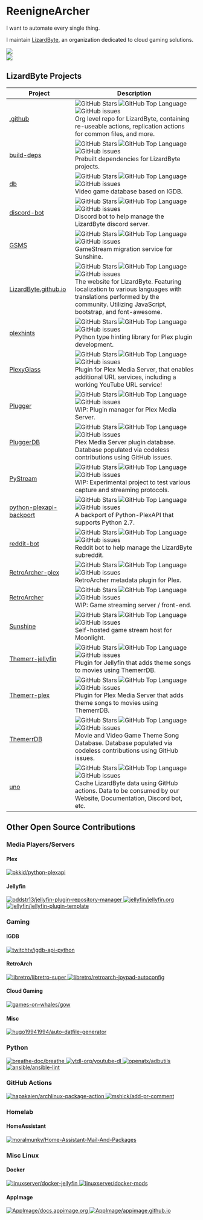 # ReenigneArcher

I want to automate every single thing.

I maintain [LizardByte](https://github.com/LizrdByte), an organization dedicated to cloud gaming solutions.

<picture>
  <source
    srcset="https://github-readme-stats.vercel.app/api?username=reenignearcher&show_icons=true&icon_color=fb8c00&title_color=fb8c00&hide=stars&theme=dark&text_color=ffffff"
    media="(prefers-color-scheme: dark)"
  />
  <source
    srcset="https://github-readme-stats.vercel.app/api?username=reenignearcher&show_icons=true&icon_color=fb8c00&title_color=fb8c00&hide=stars&text_color=000000"
    media="(prefers-color-scheme: light), (prefers-color-scheme: no-preference)"
  />
  <img src="https://github-readme-stats.vercel.app/api?username=reenignearcher&show_icons=true&icon_color=fb8c00&title_color=fb8c00&hide=stars&text_color=000000" />
</picture>
<br>
<picture>
  <source
    srcset="https://streak-stats.demolab.com?user=ReenigneArcher&theme=dark"
    media="(prefers-color-scheme: dark)"
  />
  <source
    srcset="https://streak-stats.demolab.com?user=ReenigneArcher"
    media="(prefers-color-scheme: light), (prefers-color-scheme: no-preference)"
  />
  <img src="https://streak-stats.demolab.com?user=ReenigneArcher" />
</picture>

## LizardByte Projects

| Project                                                                          | Description                                                                                                                                                                                                                                                                                                                                                                                                                                                                                                                                                                   |
|----------------------------------------------------------------------------------|-------------------------------------------------------------------------------------------------------------------------------------------------------------------------------------------------------------------------------------------------------------------------------------------------------------------------------------------------------------------------------------------------------------------------------------------------------------------------------------------------------------------------------------------------------------------------------|
| [.github](https://github.com/LizardByte/.github)                                 | ![GitHub Stars](https://img.shields.io/github/stars/LizardByte/.github?style=for-the-badge)                              ![GitHub Top Language](https://img.shields.io/github/languages/top/LizardByte/.github?style=for-the-badge)                              ![GitHub issues](https://img.shields.io/github/issues-raw/LizardByte/.github?style=for-the-badge)                              <br> Org level repo for LizardByte, containing re-useable actions, replication actions for common files, and more.                                                            |
| [build-deps](https://github.com/LizardByte/build-deps)                           | ![GitHub Stars](https://img.shields.io/github/stars/LizardByte/build-deps?style=for-the-badge)                           ![GitHub Top Language](https://img.shields.io/github/languages/top/LizardByte/build-deps?style=for-the-badge)                           ![GitHub issues](https://img.shields.io/github/issues-raw/LizardByte/build-deps?style=for-the-badge)                           <br> Prebuilt dependencies for LizardByte projects.                                                                                                                           |
| [db](https://github.com/LizardByte/db)                                           | ![GitHub Stars](https://img.shields.io/github/stars/LizardByte/db?style=for-the-badge)                                   ![GitHub Top Language](https://img.shields.io/github/languages/top/LizardByte/db?style=for-the-badge)                                   ![GitHub issues](https://img.shields.io/github/issues-raw/LizardByte/db?style=for-the-badge)                                   <br> Video game database based on IGDB.                                                                                                                                       |
| [discord-bot](https://github.com/LizardByte/discord-bot)                         | ![GitHub Stars](https://img.shields.io/github/stars/LizardByte/discord-bot?style=for-the-badge)                          ![GitHub Top Language](https://img.shields.io/github/languages/top/LizardByte/discord-bot?style=for-the-badge)                          ![GitHub issues](https://img.shields.io/github/issues-raw/LizardByte/discord-bot?style=for-the-badge)                          <br> Discord bot to help manage the LizardByte discord server.                                                                                                                |
| [GSMS](https://github.com/LizardByte/GSMS)                                       | ![GitHub Stars](https://img.shields.io/github/stars/LizardByte/GSMS?style=for-the-badge)                                 ![GitHub Top Language](https://img.shields.io/github/languages/top/LizardByte/GSMS?style=for-the-badge)                                 ![GitHub issues](https://img.shields.io/github/issues-raw/LizardByte/GSMS?style=for-the-badge)                                 <br> GameStream migration service for Sunshine.                                                                                                                               |
| [LizardByte.github.io](https://github.com/LizardByte/LizardByte.github.io)       | ![GitHub Stars](https://img.shields.io/github/stars/LizardByte/LizardByte.github.io?style=for-the-badge)                 ![GitHub Top Language](https://img.shields.io/github/languages/top/LizardByte/LizardByte.github.io?style=for-the-badge)                 ![GitHub issues](https://img.shields.io/github/issues-raw/LizardByte/LizardByte.github.io?style=for-the-badge)                 <br> The website for LizardByte. Featuring localization to various languages with translations performed by the community. Utilizing JavaScript, bootstrap, and font-awesome. |
| [plexhints](https://github.com/LizardByte/plexhints)                             | ![GitHub Stars](https://img.shields.io/github/stars/LizardByte/plexhints?style=for-the-badge)                            ![GitHub Top Language](https://img.shields.io/github/languages/top/LizardByte/plexhints?style=for-the-badge)                            ![GitHub issues](https://img.shields.io/github/issues-raw/LizardByte/plexhints?style=for-the-badge)                            <br> Python type hinting library for Plex plugin development.                                                                                                                 |
| [PlexyGlass](https://github.com/LizardByte/PlexyGlass)                           | ![GitHub Stars](https://img.shields.io/github/stars/LizardByte/PlexyGlass?style=for-the-badge)                           ![GitHub Top Language](https://img.shields.io/github/languages/top/LizardByte/PlexyGlass?style=for-the-badge)                           ![GitHub issues](https://img.shields.io/github/issues-raw/LizardByte/PlexyGlass?style=for-the-badge)                           <br> Plugin for Plex Media Server, that enables additional URL services, including a working YouTube URL service!                                                             |
| [Plugger](https://github.com/LizardByte/Plugger)                                 | ![GitHub Stars](https://img.shields.io/github/stars/LizardByte/Plugger?style=for-the-badge)                              ![GitHub Top Language](https://img.shields.io/github/languages/top/LizardByte/Plugger?style=for-the-badge)                              ![GitHub issues](https://img.shields.io/github/issues-raw/LizardByte/Plugger?style=for-the-badge)                              <br> WIP: Plugin manager for Plex Media Server.                                                                                                                               |
| [PluggerDB](https://github.com/LizardByte/PluggerDB)                             | ![GitHub Stars](https://img.shields.io/github/stars/LizardByte/PluggerDB?style=for-the-badge)                            ![GitHub Top Language](https://img.shields.io/github/languages/top/LizardByte/PluggerDB?style=for-the-badge)                            ![GitHub issues](https://img.shields.io/github/issues-raw/LizardByte/PluggerDB?style=for-the-badge)                            <br> Plex Media Server plugin database. Database populated via codeless contributions using GitHub issues.                                                                    |
| [PyStream](https://github.com/LizardByte/PyStream)                               | ![GitHub Stars](https://img.shields.io/github/stars/LizardByte/PyStream?style=for-the-badge)                             ![GitHub Top Language](https://img.shields.io/github/languages/top/LizardByte/PyStream?style=for-the-badge)                             ![GitHub issues](https://img.shields.io/github/issues-raw/LizardByte/PyStream?style=for-the-badge)                             <br> WIP: Experimental project to test various capture and streaming protocols.                                                                                               |
| [python-plexapi-backport](https://github.com/LizardByte/python-plexapi-backport) | ![GitHub Stars](https://img.shields.io/github/stars/LizardByte/python-plexapi-backport?style=for-the-badge)              ![GitHub Top Language](https://img.shields.io/github/languages/top/LizardByte/python-plexapi-backport?style=for-the-badge)              ![GitHub issues](https://img.shields.io/github/issues-raw/LizardByte/python-plexapi-backport?style=for-the-badge)              <br> A backport of Python-PlexAPI that supports Python 2.7.                                                                                                                   |
| [reddit-bot](https://github.com/LizardByte/reddit-bot)                           | ![GitHub Stars](https://img.shields.io/github/stars/LizardByte/reddit-bot?style=for-the-badge)                           ![GitHub Top Language](https://img.shields.io/github/languages/top/LizardByte/reddit-bot?style=for-the-badge)                           ![GitHub issues](https://img.shields.io/github/issues-raw/LizardByte/reddit-bot?style=for-the-badge)                           <br> Reddit bot to help manage the LizardByte subreddit.                                                                                                                      |
| [RetroArcher-plex](https://github.com/LizardByte/RetroArcher-plex)               | ![GitHub Stars](https://img.shields.io/github/stars/LizardByte/RetroArcher-plex?style=for-the-badge)                     ![GitHub Top Language](https://img.shields.io/github/languages/top/LizardByte/RetroArcher-plex?style=for-the-badge)                     ![GitHub issues](https://img.shields.io/github/issues-raw/LizardByte/RetroArcher-plex?style=for-the-badge)                     <br> RetroArcher metadata plugin for Plex.                                                                                                                                    |
| [RetroArcher](https://github.com/LizardByte/RetroArcher)                         | ![GitHub Stars](https://img.shields.io/github/stars/LizardByte/RetroArcher?style=for-the-badge)                          ![GitHub Top Language](https://img.shields.io/github/languages/top/LizardByte/RetroArcher?style=for-the-badge)                          ![GitHub issues](https://img.shields.io/github/issues-raw/LizardByte/RetroArcher?style=for-the-badge)                          <br> WIP: Game streaming server / front-end.                                                                                                                                  |
| [Sunshine](https://github.com/LizardByte/Sunshine)                               | ![GitHub Stars](https://img.shields.io/github/stars/LizardByte/Sunshine?style=for-the-badge)                             ![GitHub Top Language](https://img.shields.io/github/languages/top/LizardByte/Sunshine?style=for-the-badge)                             ![GitHub issues](https://img.shields.io/github/issues-raw/LizardByte/Sunshine?style=for-the-badge)                             <br> Self-hosted game stream host for Moonlight.                                                                                                                              |
| [Themerr-jellyfin](https://github.com/LizardByte/Themerr-jellyfin)               | ![GitHub Stars](https://img.shields.io/github/stars/LizardByte/Themerr-jellyfin?style=for-the-badge)                     ![GitHub Top Language](https://img.shields.io/github/languages/top/LizardByte/Themerr-jellyfin?style=for-the-badge)                     ![GitHub issues](https://img.shields.io/github/issues-raw/LizardByte/Themerr-jellyfin?style=for-the-badge)                     <br> Plugin for Jellyfin that adds theme songs to movies using ThemerrDB.                                                                                                     |
| [Themerr-plex](https://github.com/LizardByte/Themerr-plex)                       | ![GitHub Stars](https://img.shields.io/github/stars/LizardByte/Themerr-plex?style=for-the-badge)                         ![GitHub Top Language](https://img.shields.io/github/languages/top/LizardByte/Themerr-plex?style=for-the-badge)                         ![GitHub issues](https://img.shields.io/github/issues-raw/LizardByte/Themerr-plex?style=for-the-badge)                         <br> Plugin for Plex Media Server that adds theme songs to movies using ThemerrDB.                                                                                            |
| [ThemerrDB](https://github.com/LizardByte/ThemerrDB)                             | ![GitHub Stars](https://img.shields.io/github/stars/LizardByte/ThemerrDB?style=for-the-badge)                            ![GitHub Top Language](https://img.shields.io/github/languages/top/LizardByte/ThemerrDB?style=for-the-badge)                            ![GitHub issues](https://img.shields.io/github/issues-raw/LizardByte/ThemerrDB?style=for-the-badge)                            <br> Movie and Video Game Theme Song Database. Database populated via codeless contributions using GitHub issues.                                                             |
| [uno](https://github.com/LizardByte/uno)                                         | ![GitHub Stars](https://img.shields.io/github/stars/LizardByte/uno?style=for-the-badge)                                  ![GitHub Top Language](https://img.shields.io/github/languages/top/LizardByte/uno?style=for-the-badge)                                  ![GitHub issues](https://img.shields.io/github/issues-raw/LizardByte/uno?style=for-the-badge)                                  <br> Cache LizardByte data using GitHub actions. Data to be consumed by our Website, Documentation, Discord bot, etc.                                                         |

## Other Open Source Contributions


### Media Players/Servers

#### Plex

<a href="https://github.com/pkkid/python-plexapi/pulls?q=is%3Apr+author%3AReenigneArcher">
  <img
    alt="pkkid/python-plexapi"
    src="https://img.shields.io/github/issues-search/pkkid/python-plexapi?query=author%3AReenigneArcher%20is%3Apr&style=for-the-badge&logo=plex&label=pkkid/python-plexapi" />
</a>

#### Jellyfin

<a href="https://github.com/oddstr13/jellyfin-plugin-repository-manager/pulls?q=is%3Apr+author%3AReenigneArcher">
  <img
    alt="oddstr13/jellyfin-plugin-repository-manager"
    src="https://img.shields.io/github/issues-search/oddstr13/jellyfin-plugin-repository-manager?query=author%3AReenigneArcher%20is%3Apr&style=for-the-badge&logo=jellyfin&label=oddstr13/jellyfin-plugin-repository-manager" />
</a>

<a href="https://github.com/jellyfin/jellyfin.org/pulls?q=is%3Apr+author%3AReenigneArcher">
  <img
    alt="jellyfin/jellyfin.org"
    src="https://img.shields.io/github/issues-search/jellyfin/jellyfin.org?query=author%3AReenigneArcher%20is%3Apr&style=for-the-badge&logo=jellyfin&label=jellyfin/jellyfin.org" />
</a>

<a href="https://github.com/jellyfin/jellyfin-plugin-template/pulls?q=is%3Apr+author%3AReenigneArcher">
  <img
    alt="jellyfin/jellyfin-plugin-template"
    src="https://img.shields.io/github/issues-search/jellyfin/jellyfin-plugin-template?query=author%3AReenigneArcher%20is%3Apr&style=for-the-badge&logo=jellyfin&label=jellyfin/jellyfin-plugin-template" />
</a>


### Gaming

#### IGDB

<a href="https://github.com/twitchtv/igdb-api-python/pulls?q=is%3Apr+author%3AReenigneArcher">
  <img
    alt="twitchtv/igdb-api-python"
    src="https://img.shields.io/github/issues-search/twitchtv/igdb-api-python?query=author%3AReenigneArcher%20is%3Apr&style=for-the-badge&logo=igdb&label=twitchtv/igdb-api-python" />
</a>

#### RetroArch

<a href="https://github.com/libretro/libretro-super/pulls?q=is%3Apr+author%3AReenigneArcher">
  <img
    alt="libretro/libretro-super"
    src="https://img.shields.io/github/issues-search/libretro/libretro-super?query=author%3AReenigneArcher%20is%3Apr&style=for-the-badge&logo=retroarch&label=libretro/libretro-super" />
</a>

<a href="https://github.com/libretro/retroarch-joypad-autoconfig/pulls?q=is%3Apr+author%3AReenigneArcher">
  <img
    alt="libretro/retroarch-joypad-autoconfig"
    src="https://img.shields.io/github/issues-search/libretro/retroarch-joypad-autoconfig?query=author%3AReenigneArcher%20is%3Apr&style=for-the-badge&logo=retroarch&label=libretro/retroarch-joypad-autoconfig" />
</a>

#### Cloud Gaming

<a href="https://github.com/games-on-whales/gow/pulls?q=is%3Apr+author%3AReenigneArcher">
  <img
    alt="games-on-whales/gow"
    src="https://img.shields.io/github/issues-search/games-on-whales/gow?query=author%3AReenigneArcher%20is%3Apr&style=for-the-badge&logo=docker&label=games-on-whales/gow" />
</a>

#### Misc

<a href="https://github.com/hugo19941994/auto-datfile-generator/pulls?q=is%3Apr+author%3AReenigneArcher">
  <img
    alt="hugo19941994/auto-datfile-generator"
    src="https://img.shields.io/github/issues-search/hugo19941994/auto-datfile-generator?query=author%3AReenigneArcher%20is%3Apr&style=for-the-badge&logo=github&label=hugo19941994/auto-datfile-generator" />
</a>


### Python

<a href="https://github.com/breathe-doc/breathe/pulls?q=is%3Apr+author%3AReenigneArcher">
  <img
    alt="breathe-doc/breathe"
    src="https://img.shields.io/github/issues-search/breathe-doc/breathe?query=author%3AReenigneArcher%20is%3Apr&style=for-the-badge&logo=sphinx&label=breathe-doc/breathe" />
</a>

<a href="https://github.com/ytdl-org/youtube-dl/pulls?q=is%3Apr+author%3AReenigneArcher">
  <img
    alt="ytdl-org/youtube-dl"
    src="https://img.shields.io/github/issues-search/ytdl-org/youtube-dl?query=author%3AReenigneArcher%20is%3Apr&style=for-the-badge&logo=youtube&label=ytdl-org/youtube-dl" />
</a>

<a href="https://github.com/openatx/adbutils/pulls?q=is%3Apr+author%3AReenigneArcher">
  <img
    alt="openatx/adbutils"
    src="https://img.shields.io/github/issues-search/openatx/adbutils?query=author%3AReenigneArcher%20is%3Apr&style=for-the-badge&logo=android&label=openatx/adbutils" />
</a>

<a href="https://github.com/ansible/ansible-lint/pulls?q=is%3Apr+author%3AReenigneArcher">
  <img
    alt="ansible/ansible-lint"
    src="https://img.shields.io/github/issues-search/ansible/ansible-lint?query=author%3AReenigneArcher%20is%3Apr&style=for-the-badge&logo=ansible&label=ansible/ansible-lint" />
</a>




### GitHub Actions

<a href="https://github.com/hapakaien/archlinux-package-action/pulls?q=is%3Apr+author%3AReenigneArcher">
  <img
    alt="hapakaien/archlinux-package-action"
    src="https://img.shields.io/github/issues-search/hapakaien/archlinux-package-action?query=author%3AReenigneArcher%20is%3Apr&style=for-the-badge&logo=archlinux&label=hapakaien/archlinux-package-action" />
</a>

<a href="https://github.com/mshick/add-pr-comment/pulls?q=is%3Apr+author%3AReenigneArcher">
  <img
    alt="mshick/add-pr-comment"
    src="https://img.shields.io/github/issues-search/mshick/add-pr-comment?query=author%3AReenigneArcher%20is%3Apr&style=for-the-badge&logo=github-actions&label=mshick/add-pr-comment" />
</a>


### Homelab

#### HomeAssistant

<a href="https://github.com/moralmunky/Home-Assistant-Mail-And-Packages/pulls?q=is%3Apr+author%3AReenigneArcher">
  <img
    alt="moralmunky/Home-Assistant-Mail-And-Packages"
    src="https://img.shields.io/github/issues-search/moralmunky/Home-Assistant-Mail-And-Packages?query=author%3AReenigneArcher%20is%3Apr&style=for-the-badge&logo=homeassistant&label=moralmunky/Home-Assistant-Mail-And-Packages" />
</a>


### Misc Linux

#### Docker

<a href="https://github.com/linuxserver/docker-jellyfin/pulls?q=is%3Apr+author%3AReenigneArcher">
  <img
    alt="linuxserver/docker-jellyfin"
    src="https://img.shields.io/github/issues-search/linuxserver/docker-jellyfin?query=author%3AReenigneArcher%20is%3Apr&style=for-the-badge&logo=docker&label=linuxserver/docker-jellyfin" />
</a>

<a href="https://github.com/linuxserver/docker-mods/pulls?q=is%3Apr+author%3AReenigneArcher">
  <img
    alt="linuxserver/docker-mods"
    src="https://img.shields.io/github/issues-search/linuxserver/docker-mods?query=author%3AReenigneArcher%20is%3Apr&style=for-the-badge&logo=docker&label=linuxserver/docker-mods" />
</a>

#### AppImage

<a href="https://github.com/AppImage/docs.appimage.org/pulls?q=is%3Apr+author%3AReenigneArcher">
  <img
    alt="AppImage/docs.appimage.org"
    src="https://img.shields.io/github/issues-search/AppImage/docs.appimage.org?query=author%3AReenigneArcher%20is%3Apr&style=for-the-badge&logo=linux&label=AppImage/docs.appimage.org" />
</a>

<a href="https://github.com/AppImage/appimage.github.io/pulls?q=is%3Apr+author%3AReenigneArcher">
  <img
    alt="AppImage/appimage.github.io"
    src="https://img.shields.io/github/issues-search/AppImage/appimage.github.io?query=author%3AReenigneArcher%20is%3Apr&style=for-the-badge&logo=linux&label=AppImage/appimage.github.io" />
</a>
